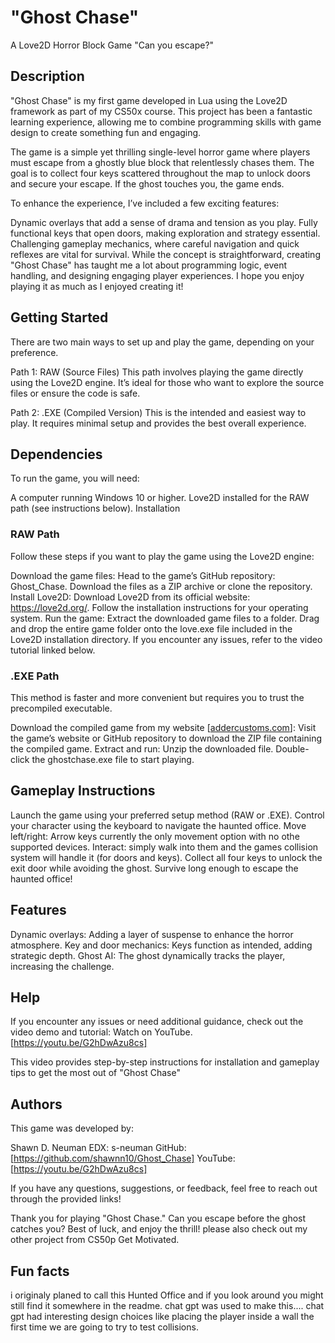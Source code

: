 # "Ghost Chase"

A Love2D Horror Block Game
"Can you escape?"

## Description

"Ghost Chase" is my first game developed in Lua using the Love2D framework as part of my CS50x course. This project has been a fantastic learning experience, allowing me to combine programming skills with game design to create something fun and engaging.

The game is a simple yet thrilling single-level horror game where players must escape from a ghostly blue block that relentlessly chases them. The goal is to collect four keys scattered throughout the map to unlock doors and secure your escape. If the ghost touches you, the game ends.

To enhance the experience, I’ve included a few exciting features:

Dynamic overlays that add a sense of drama and tension as you play.
Fully functional keys that open doors, making exploration and strategy essential.
Challenging gameplay mechanics, where careful navigation and quick reflexes are vital for survival.
While the concept is straightforward, creating "Ghost Chase" has taught me a lot about programming logic, event handling, and designing engaging player experiences. I hope you enjoy playing it as much as I enjoyed creating it!

## Getting Started

There are two main ways to set up and play the game, depending on your preference.

Path 1: RAW (Source Files)
This path involves playing the game directly using the Love2D engine. It’s ideal for those who want to explore the source files or ensure the code is safe.

Path 2: .EXE (Compiled Version)
This is the intended and easiest way to play. It requires minimal setup and provides the best overall experience.

## Dependencies

To run the game, you will need:

A computer running Windows 10 or higher.
Love2D installed for the RAW path (see instructions below).
Installation

### RAW Path

Follow these steps if you want to play the game using the Love2D engine:

Download the game files:
Head to the game’s GitHub repository: Ghost_Chase.
Download the files as a ZIP archive or clone the repository.
Install Love2D:
Download Love2D from its official website: https://love2d.org/.
Follow the installation instructions for your operating system.
Run the game:
Extract the downloaded game files to a folder.
Drag and drop the entire game folder onto the love.exe file included in the Love2D installation directory.
If you encounter any issues, refer to the video tutorial linked below.

### .EXE Path

This method is faster and more convenient but requires you to trust the precompiled executable.

Download the compiled game from my website [[addercustoms.com](https://sites.google.com/addercustoms.com/home)]:
Visit the game’s website or GitHub repository to download the ZIP file containing the compiled game.
Extract and run:
Unzip the downloaded file.
Double-click the ghostchase.exe file to start playing.

## Gameplay Instructions

Launch the game using your preferred setup method (RAW or .EXE).
Control your character using the keyboard to navigate the haunted office.
Move left/right: Arrow keys currently the only movement option with no othe supported devices.
Interact: simply walk into them and the games collision system will handle it (for doors and keys).
Collect all four keys to unlock the exit door while avoiding the ghost.
Survive long enough to escape the haunted office!

## Features

Dynamic overlays: Adding a layer of suspense to enhance the horror atmosphere.
Key and door mechanics: Keys function as intended, adding strategic depth.
Ghost AI: The ghost dynamically tracks the player, increasing the challenge.

## Help

If you encounter any issues or need additional guidance, check out the video demo and tutorial:
Watch on YouTube. [https://youtu.be/G2hDwAzu8cs]

This video provides step-by-step instructions for installation and gameplay tips to get the most out of "Ghost Chase"

## Authors
This game was developed by:

Shawn D. Neuman
EDX: s-neuman
GitHub: [https://github.com/shawnn10/Ghost_Chase]
YouTube: [https://youtu.be/G2hDwAzu8cs]

If you have any questions, suggestions, or feedback, feel free to reach out through the provided links!

Thank you for playing "Ghost Chase." Can you escape before the ghost catches you? Best of luck, and enjoy the thrill!
please also check out my other project from CS50p Get Motivated.

## Fun facts

i originaly planed to call this Hunted Office and if you look around you might still find it somewhere in the readme.
chat gpt was used to make this.... chat gpt had interesting design choices like placing the player inside a wall the first time we are going to try to test collisions.
